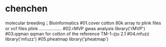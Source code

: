 # chenchen
molecular breeding；Bioinformatics
#01.cover cotton 80k array to plink files or vcf files
plink ………………
#02.rMVP gwas analysis
library('rMVP')
#03.qqman
qqman for cotton of the reference TM-1-zju 2.1
#04.mfuzz
library('mfuzz')
#05.pheatmap
library('pheatmap')




